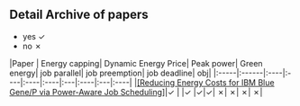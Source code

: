 ## Detail Archive of papers

- yes &#10003;
- no &#10007;

|Paper | Energy capping| Dynamic Energy Price| Peak power| Green energy| job parallel| job preemption| job deadline| obj| 
|:-----|:------|:----|:----|:----|:----|:---|:----|:---|:----|
|[[Reducing Energy Costs for IBM Blue Gene/P via Power-Aware Job Scheduling]](../papers/ZhouLTD14-IBM-power-aware.md)|&#10003; | |&#10003; |&#10003;|&#10003;| &#10007;| &#10007;| &#10007;| &#10007;|
